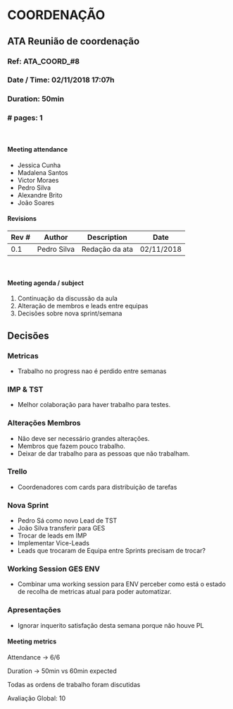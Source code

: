# COORDENAÇÃO

## ATA Reunião de coordenação

### Ref: ATA_COORD_#8

### Date / Time: 02/11/2018 17:07h

### Duration: 50min

### \# pages: 1

<br/> 

#### Meeting attendance
* Jessica Cunha
* Madalena Santos
* Victor Moraes
* Pedro Silva
* Alexandre Brito 
* João Soares


#### Revisions

Rev # | Author | Description | Date
--- | --- | --- | ---
0.1 | Pedro Silva | Redação da ata  | 02/11/2018

<br/>

#### Meeting agenda / subject
1. Continuação da discussão da aula
2. Alteração de membros e leads entre equipas
3. Decisões sobre nova sprint/semana

## Decisões

### Metricas
-   Trabalho no progress nao é perdido entre semanas

### IMP & TST
-   Melhor colaboração para haver trabalho para testes.

### Alterações Membros
-   Não deve ser necessário grandes alterações.
-   Membros que fazem pouco trabalho.
-   Deixar de dar trabalho para as pessoas que não trabalham.

### Trello
-   Coordenadores com cards para distribuição de tarefas

### Nova Sprint
-   Pedro Sá como novo Lead de TST
-   João Silva transferir para GES
-   Trocar de leads em IMP
-   Implementar Vice-Leads
-   Leads que trocaram de Equipa entre Sprints precisam de trocar?

### Working Session GES ENV
-   Combinar uma working session para ENV perceber como está o estado de recolha de metricas atual para poder automatizar.

### Apresentações
-   Ignorar inquerito satisfação desta semana porque não houve PL

#### Meeting metrics

Attendance → 6/6

Duration → 50min vs 60min expected

Todas as ordens de trabalho foram discutidas

Avaliação Global: 10
